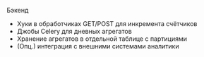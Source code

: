 Бэкенд
- Хуки в обработчиках GET/POST для инкремента счётчиков
- Джобы Celery для дневных агрегатов
- Хранение агрегатов в отдельной таблице с партициями
- (Опц.) интеграция с внешними системами аналитики
